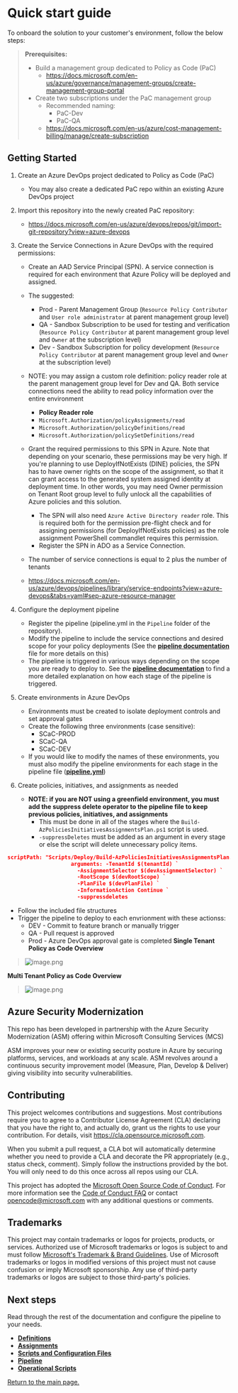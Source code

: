 # Quick start guide

To onboard the solution to your customer's environment, follow the below steps:
> **Prerequisites:**
> - Build a management group dedicated to Policy as Code (PaC)
>     - https://docs.microsoft.com/en-us/azure/governance/management-groups/create-management-group-portal
> - Create two subscriptions under the PaC management group
>     - Recommended naming:
>        + PaC-Dev
>        + PaC-QA
>     - https://docs.microsoft.com/en-us/azure/cost-management-billing/manage/create-subscription

## Getting Started
1. Create an Azure DevOps project dedicated to Policy as Code (PaC)
   - You may also create a dedicated PaC repo within an existing Azure DevOps project
   
2. Import this repository into the newly created PaC repository:
   - https://docs.microsoft.com/en-us/azure/devops/repos/git/import-git-repository?view=azure-devops

3. Create the Service Connections in Azure DevOps with the required permissions:
   - Create an AAD Service Principal (SPN). A service connection is required for each environment that Azure Policy will be deployed and assigned.
   - The suggested:
      + Prod - Parent Management Group (`Resource Policy Contributor` and `User role administrator` at parent management group level)
      + QA - Sandbox Subscription to be used for testing and verification (`Resource Policy Contributor` at parent management group level and `Owner` at the subscription level)
      + Dev - Sandbox Subscription for policy development (`Resource Policy Contributor` at parent management group level and `Owner` at the subscription level)

   - NOTE: you may assign a custom role definition: policy reader role at the parent management group level for Dev and QA. Both service connections need the ability to read policy information over the entire environment
      + **Policy Reader role**
      + `Microsoft.Authorization/policyAssignments/read`
      + `Microsoft.Authorization/policyDefinitions/read`
      + `Microsoft.Authorization/policySetDefinitions/read`
   - Grant the required permissions to this SPN in Azure. Note that depending on your scenario, these permissions may be very high. If you're planning to use DeployIfNotExists (DINE) policies, the SPN has to have owner rights on the scope of the assignment, so that it can grant access to the generated system assigned identity at deployment time. In other words, you may need Owner permission on Tenant Root group level to fully unlock all the capabilities of Azure policies and this solution.
      + The SPN will also need `Azure Active Directory reader` role. This is required both for the permission pre-flight check and for assigning permissions (for DeployIfNotExists policies) as the role assignment PowerShell commandlet requires this permission.
      + Register the SPN in ADO as a Service Connection.
   -  The number of service connections is equal to 2 plus the number of tenants
   -  https://docs.microsoft.com/en-us/azure/devops/pipelines/library/service-endpoints?view=azure-devops&tabs=yaml#sep-azure-resource-manager
   
4. Configure the deployment pipeline
   - Register the pipeline (pipeline.yml in the `Pipeline` folder of the repository).
   - Modify the pipeline to include the service connections and desired scope for your policy deployments (See the **[pipeline documentation](Docs/Pipeline.md)** file for more details on this)
   - The pipeline is triggered in various ways depending on the scope you are ready to deploy to. See the **[pipeline documentation](Docs/Pipeline.md)** to find a more detailed explanation on how each stage of the pipeline is triggered.

5. Create environments in Azure DevOps
    - Environments must be created to isolate deployment controls and set approval gates
    - Create the following three environments (case sensitive):
        + SCaC-PROD
        + SCaC-QA
        + SCaC-DEV
    - If you would like to modify the names of these environments, you must also modify the pipeline environments for each stage in the pipeline file (**[pipeline.yml](Pipeline/Pipeline.yml)**)

6. Create policies, initiatives, and assignments as needed
   - **NOTE: if you are NOT using a greenfield environment, you must add the suppress delete operator to the pipeline file to keep previous policies, initiatives, and assignments**
      + This must be done in all of the stages where the `Build-AzPoliciesInitiativesAssignmentsPlan.ps1` script is used.
      + `-suppressDeletes` must be added as an argument in every stage or else the script will delete unnecessary policy items.
```json
scriptPath: "Scripts/Deploy/Build-AzPoliciesInitiativesAssignmentsPlan.ps1"
                    arguments: -TenantId $(tenantId) `
                      -AssignmentSelector $(devAssignmentSelector) `
                      -RootScope $(devRootScope) `
                      -PlanFile $(devPlanFile) `
                      -InformationAction Continue `
                      -suppressdeletes
```
   - Follow the included file structures
   - Trigger the pipeline to deploy to each envrionment with these actionss:
      + DEV - Commit to feature branch or manually trigger
      + QA - Pull request is approved
      + Prod - Azure DevOps approval gate is completed
**Single Tenant Policy as Code Overview**
>![image.png](Docs/Images/SingleTenantOverview.PNG)

**Multi Tenant Policy as Code Overview**
>![image.png](Docs/Images/MultiTenantOverview.PNG)

## Azure Security Modernization

This repo has been developed in partnership with the Azure Security Modernization (ASM) offering within Microsoft Consulting Services (MCS)

ASM improves your new or existing security posture in Azure by securing platforms, services, and workloads at any scale. ASM revolves around a continuous security improvement model (Measure, Plan, Develop & Deliver) giving visibility into security vulnerabilities.

## Contributing

This project welcomes contributions and suggestions.  Most contributions require you to agree to a
Contributor License Agreement (CLA) declaring that you have the right to, and actually do, grant us
the rights to use your contribution. For details, visit https://cla.opensource.microsoft.com.

When you submit a pull request, a CLA bot will automatically determine whether you need to provide
a CLA and decorate the PR appropriately (e.g., status check, comment). Simply follow the instructions
provided by the bot. You will only need to do this once across all repos using our CLA.

This project has adopted the [Microsoft Open Source Code of Conduct](https://opensource.microsoft.com/codeofconduct/).
For more information see the [Code of Conduct FAQ](https://opensource.microsoft.com/codeofconduct/faq/) or
contact [opencode@microsoft.com](mailto:opencode@microsoft.com) with any additional questions or comments.

## Trademarks

This project may contain trademarks or logos for projects, products, or services. Authorized use of Microsoft 
trademarks or logos is subject to and must follow 
[Microsoft's Trademark & Brand Guidelines](https://www.microsoft.com/en-us/legal/intellectualproperty/trademarks/usage/general).
Use of Microsoft trademarks or logos in modified versions of this project must not cause confusion or imply Microsoft sponsorship.
Any use of third-party trademarks or logos are subject to those third-party's policies.

## Next steps
Read through the rest of the documentation and configure the pipeline to your needs.

- **[Definitions](Docs/Definitions.md)**
- **[Assignments](Docs/Assignments.md)**
- **[Scripts and Configuration Files](Docs/ScriptsAndConfigurationFiles.md)**
- **[Pipeline](Docs/Pipeline.md)**
- **[Operational Scripts](Docs/OperationalScripts.md)**

[Return to the main page.](https://github.com/Azure/enterprise-azure-policy-as-code)
